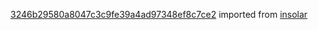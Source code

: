 [3246b29580a8047c3c9fe39a4ad97348ef8c7ce2](https://github.com/insolar/insolar/commit/3246b29580a8047c3c9fe39a4ad97348ef8c7ce2) imported from [insolar](https://github.com/insolar/insolar)

